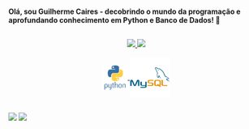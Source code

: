 #### Olá, sou Guilherme Caires - decobrindo o mundo da programação e aprofundando conhecimento em Python e Banco de Dados! 👋
##
<div align="center">
  <a href="https://github.com/gcairesf">
  <img height="110em" src="https://github-readme-stats.vercel.app/api?username=gcairesf&show_icons=true&theme=react&hide=stars,prs,contribs&count_private=true"/>
  <img height="110em" src="https://github-readme-stats.vercel.app/api/top-langs/?username=gcairesf&layout=compact&theme=react"/>
</div>
<div align="center" style="display: inline_block"><br>
  <img align="center" alt="Guilherme-Python" height="50" width="50" src="https://raw.githubusercontent.com/devicons/devicon/master/icons/python/python-original-wordmark.svg">
  <img align="center" alt="Guilherme-MySql" height="80" width="80" src="https://raw.githubusercontent.com/devicons/devicon/master/icons/mysql/mysql-original-wordmark.svg">
</div>
  
  ##
<div> 
  <a href = "mailto:gcairesf@gmail.com"><img src="https://img.shields.io/badge/Gmail-D14836?style=for-the-badge&logo=gmail&logoColor=white" target="_blank"></a>
  <a href="https://www.linkedin.com/in/gcairesf" target="_blank"><img src="https://img.shields.io/badge/-LinkedIn-%230077B5?style=for-the-badge&logo=linkedin&logoColor=white" target="_blank"></a>  
</div>   

